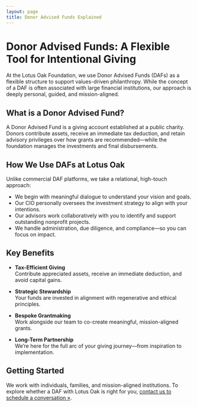 ```yaml
---
layout: page
title: Donor Advised Funds Explained
---
```


# Donor Advised Funds: A Flexible Tool for Intentional Giving

At the Lotus Oak Foundation, we use Donor Advised Funds (DAFs) as a flexible structure to support values-driven philanthropy. While the concept of a DAF is often associated with large financial institutions, our approach is deeply personal, guided, and mission-aligned.

## What is a Donor Advised Fund?

A Donor Advised Fund is a giving account established at a public charity. Donors contribute assets, receive an immediate tax deduction, and retain advisory privileges over how grants are recommended—while the foundation manages the investments and final disbursements.

## How We Use DAFs at Lotus Oak

Unlike commercial DAF platforms, we take a relational, high-touch approach:

- We begin with meaningful dialogue to understand your vision and goals.
- Our CIO personally oversees the investment strategy to align with your intentions.
- Our advisors work collaboratively with you to identify and support outstanding nonprofit projects.
- We handle administration, due diligence, and compliance—so you can focus on impact.

## Key Benefits

- **Tax-Efficient Giving**  
  Contribute appreciated assets, receive an immediate deduction, and avoid capital gains.

- **Strategic Stewardship**  
  Your funds are invested in alignment with regenerative and ethical principles.

- **Bespoke Grantmaking**  
  Work alongside our team to co-create meaningful, mission-aligned grants.

- **Long-Term Partnership**  
  We’re here for the full arc of your giving journey—from inspiration to implementation.

## Getting Started

We work with individuals, families, and mission-aligned institutions. To explore whether a DAF with Lotus Oak is right for you, [contact us to schedule a conversation »](/contact).